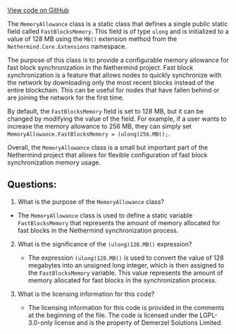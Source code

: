 [View code on GitHub](https://github.com/nethermindeth/nethermind/Nethermind.Synchronization/MemoryAllowance.cs)

The `MemoryAllowance` class is a static class that defines a single public static field called `FastBlocksMemory`. This field is of type `ulong` and is initialized to a value of 128 MB using the `MB()` extension method from the `Nethermind.Core.Extensions` namespace.

The purpose of this class is to provide a configurable memory allowance for fast block synchronization in the Nethermind project. Fast block synchronization is a feature that allows nodes to quickly synchronize with the network by downloading only the most recent blocks instead of the entire blockchain. This can be useful for nodes that have fallen behind or are joining the network for the first time.

By default, the `FastBlocksMemory` field is set to 128 MB, but it can be changed by modifying the value of the field. For example, if a user wants to increase the memory allowance to 256 MB, they can simply set `MemoryAllowance.FastBlocksMemory = (ulong)256.MB();`.

Overall, the `MemoryAllowance` class is a small but important part of the Nethermind project that allows for flexible configuration of fast block synchronization memory usage.
## Questions: 
 1. What is the purpose of the `MemoryAllowance` class?
   - The `MemoryAllowance` class is used to define a static variable `FastBlocksMemory` that represents the amount of memory allocated for fast blocks in the Nethermind synchronization process.

2. What is the significance of the `(ulong)128.MB()` expression?
   - The expression `(ulong)128.MB()` is used to convert the value of 128 megabytes into an unsigned long integer, which is then assigned to the `FastBlocksMemory` variable. This value represents the amount of memory allocated for fast blocks in the synchronization process.

3. What is the licensing information for this code?
   - The licensing information for this code is provided in the comments at the beginning of the file. The code is licensed under the LGPL-3.0-only license and is the property of Demerzel Solutions Limited.